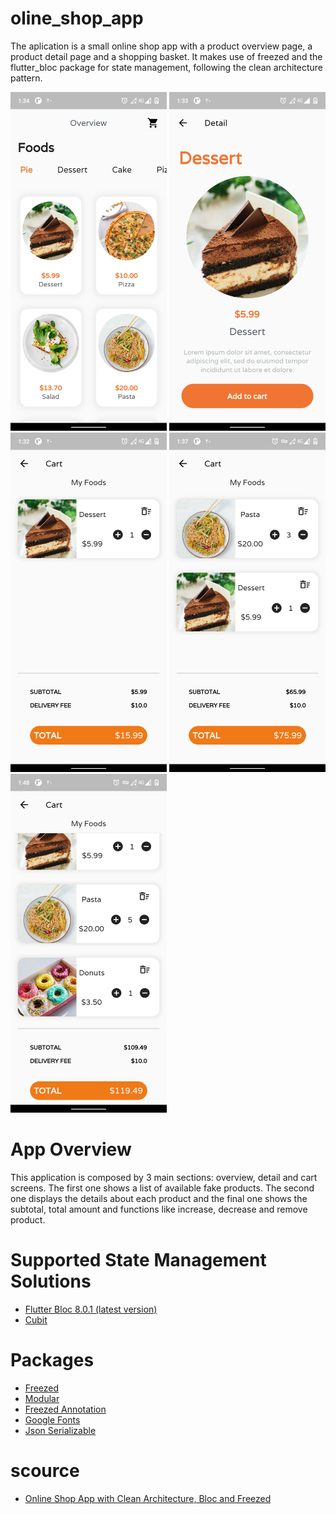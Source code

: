 # oline_shop_app

The aplication is a small online shop app with a product overview page, a product detail page and a shopping basket. 
It makes use of freezed and the flutter_bloc package for state management, following the clean architecture pattern.

<p float="left">
  <img src="assets/screenshot/cart_1.png" width="250" />
  <img src="assets/screenshot/cart_2.png" width="250" />
  <img src="assets/screenshot/cart_3.png" width="250" />
  <img src="assets/screenshot/cart_4.png" width="250" />
  <img src="assets/screenshot/cart_5.png" width="250" />

# App Overview
  
This application is composed by 3 main sections: overview, detail and cart screens.
The first one shows a list of available fake products. The second one displays the details
about each product and the final one shows the subtotal, total amount and functions like
increase, decrease and remove product.

# Supported State Management Solutions
  
- [Flutter Bloc 8.0.1 (latest version)](https://pub.dev/packages/flutter_bloc)
- [Cubit](https://pub.dev/packages/flutter_bloc)
  
# Packages 

- [Freezed](https://pub.dev/packages/freezed)
- [Modular](https://pub.dev/packages/flutter_modular)
- [Freezed Annotation](https://pub.dev/packages/freezed_annotation)
- [Google Fonts](https://pub.dev/packages/google_fonts)
- [Json Serializable](https://pub.dev/packages/json_serializable)

# scource
  
  - [Online Shop App with Clean Architecture, Bloc and Freezed](https://github.com/cindistar/small-online-shop-app-with-bloc-and-clean-arquitecture.git)
